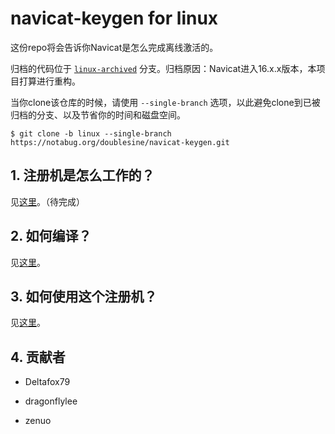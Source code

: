 # navicat-keygen for linux

这份repo将会告诉你Navicat是怎么完成离线激活的。

归档的代码位于 [`linux-archived`](https://notabug.org/doublesine/navicat-keygen/src/linux-archived) 分支。归档原因：Navicat进入16.x.x版本，本项目打算进行重构。

当你clone该仓库的时候，请使用 `--single-branch` 选项，以此避免clone到已被归档的分支、以及节省你的时间和磁盘空间。

```console
$ git clone -b linux --single-branch https://notabug.org/doublesine/navicat-keygen.git
```

## 1. 注册机是怎么工作的？

见[这里](doc/how-does-it-work.zh-CN.md)。（待完成）

## 2. 如何编译？

见[这里](doc/how-to-build.zh-CN.md)。

## 3. 如何使用这个注册机？

见[这里](doc/how-to-use.zh-CN.md)。

## 4. 贡献者

* Deltafox79

* dragonflylee

* zenuo
